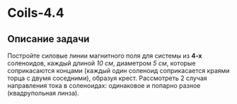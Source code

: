 # Coils-4.4
## Описание задачи
Постройте силовые линии магнитного поля для системы из **4-х** соленоидов, каждый длиной _10 см_, диаметром _5 см_, которые соприкасаются концами (каждый один соленоид соприкасается краями торца с двумя соседними), образуя крест. Рассмотреть 2 случая направления тока в соленоидах: одинаковое и попарно разное (квадрупольная линза).
